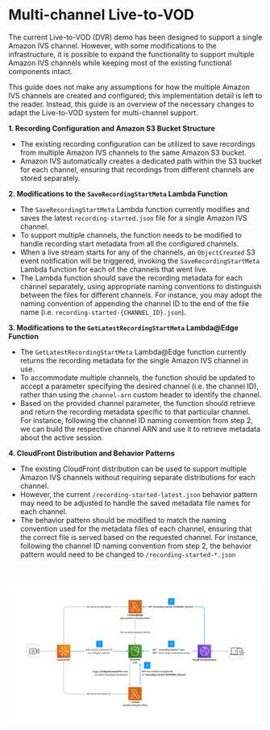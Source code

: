 # Multi-channel Live-to-VOD

The current Live-to-VOD (DVR) demo has been designed to support a single Amazon IVS channel. However, with some modifications to the infrastructure, it is possible to expand the functionality to support multiple Amazon IVS channels while keeping most of the existing functional components intact.

This guide does not make any assumptions for how the multiple Amazon IVS channels are created and configured; this implementation detail is left to the reader. Instead, this guide is an overview of the necessary changes to adapt the Live-to-VOD system for multi-channel support.

**1. Recording Configuration and Amazon S3 Bucket Structure**

- The existing recording configuration can be utilized to save recordings from multiple Amazon IVS channels to the same Amazon S3 bucket.
- Amazon IVS automatically creates a dedicated path within the S3 bucket for each channel, ensuring that recordings from different channels are stored separately.

**2. Modifications to the `SaveRecordingStartMeta` Lambda Function**

- The `SaveRecordingStartMeta` Lambda function currently modifies and saves the latest `recording-started.json` file for a single Amazon IVS channel.
- To support multiple channels, the function needs to be modified to handle recording start metadata from all the configured channels.
- When a live stream starts for any of the channels, an `ObjectCreated` S3 event notification will be triggered, invoking the `SaveRecordingStartMeta` Lambda function for each of the channels that went live.
- The Lambda function should save the recording metadata for each channel separately, using appropriate naming conventions to distinguish between the files for different channels. For instance, you may adopt the naming convention of appending the channel ID to the end of the file name (i.e. `recording-started-{CHANNEL_ID}.json`).

**3. Modifications to the `GetLatestRecordingStartMeta` Lambda@Edge Function**

- The `GetLatestRecordingStartMeta` Lambda@Edge function currently returns the recording metadata for the single Amazon IVS channel in use.
- To accommodate multiple channels, the function should be updated to accept a parameter specifying the desired channel (i.e. the channel ID), rather than using the `channel-arn` custom header to identify the channel.
- Based on the provided channel parameter, the function should retrieve and return the recording metadata specific to that particular channel. For instance, following the channel ID naming convention from step 2, we can build the respective channel ARN and use it to retrieve metadata about the active session.

**4. CloudFront Distribution and Behavior Patterns**

- The existing CloudFront distribution can be used to support multiple Amazon IVS channels without requiring separate distributions for each channel.
- However, the current `/recording-started-latest.json` behavior pattern may need to be adjusted to handle the saved metadata file names for each channel.
- The behavior pattern should be modified to match the naming convention used for the metadata files of each channel, ensuring that the correct file is served based on the requested channel. For instance, following the channel ID naming convention from step 2, the behavior pattern would need to be changed to `/recording-started-*.json`

<br />

![Multi-channel architecture](multi-channel-architecture.png)
